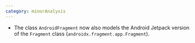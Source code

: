 ```yaml
---
category: minorAnalysis
---
```

* The class `AndroidFragment` now also models the Android Jetpack version of the `Fragment` class (`androidx.fragment.app.Fragment`).
